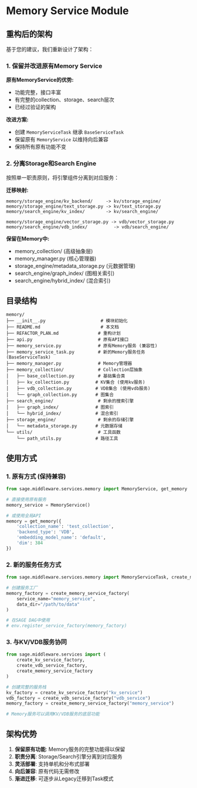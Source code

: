 # Memory Service Module

## 重构后的架构

基于您的建议，我们重新设计了架构：

### 1. 保留并改进原有Memory Service

**原有MemoryService的优势:**
- 功能完整，接口丰富
- 有完整的collection、storage、search层次
- 已经过验证的架构

**改进方案:**
- 创建 `MemoryServiceTask` 继承 `BaseServiceTask`
- 保留原有 `MemoryService` 以维持向后兼容
- 保持所有原有功能不变

### 2. 分离Storage和Search Engine

按照单一职责原则，将引擎组件分离到对应服务：

**迁移映射:**
```
memory/storage_engine/kv_backend/     -> kv/storage_engine/
memory/storage_engine/text_storage.py -> kv/text_storage.py
memory/search_engine/kv_index/        -> kv/search_engine/

memory/storage_engine/vector_storage.py -> vdb/vector_storage.py  
memory/search_engine/vdb_index/          -> vdb/search_engine/
```

**保留在Memory中:**
- memory_collection/ (高级抽象层)
- memory_manager.py (核心管理器)
- storage_engine/metadata_storage.py (元数据管理)
- search_engine/graph_index/ (图相关索引)
- search_engine/hybrid_index/ (混合索引)

## 目录结构

```
memory/
├── __init__.py                     # 模块初始化
├── README.md                       # 本文档  
├── REFACTOR_PLAN.md               # 重构计划
├── api.py                         # 原有API接口
├── memory_service.py              # 原有Memory服务 (兼容性)
├── memory_service_task.py         # 新的Memory服务任务 (BaseServiceTask)
├── memory_manager.py              # Memory管理器
├── memory_collection/             # Collection层抽象
│   ├── base_collection.py         # 基础集合类
│   ├── kv_collection.py          # KV集合 (使用kv服务)
│   ├── vdb_collection.py         # VDB集合 (使用vdb服务)  
│   └── graph_collection.py       # 图集合
├── search_engine/                 # 剩余的搜索引擎
│   ├── graph_index/              # 图索引
│   └── hybrid_index/             # 混合索引
├── storage_engine/                # 剩余的存储引擎  
│   └── metadata_storage.py       # 元数据存储
└── utils/                         # 工具函数
    └── path_utils.py             # 路径工具
```

## 使用方式

### 1. 原有方式 (保持兼容)

```python
from sage.middleware.services.memory import MemoryService, get_memory

# 直接使用原有服务
memory_service = MemoryService()

# 或使用全局API
memory = get_memory({
    'collection_name': 'test_collection',
    'backend_type': 'VDB',
    'embedding_model_name': 'default',
    'dim': 384
})
```

### 2. 新的服务任务方式

```python
from sage.middleware.services.memory import MemoryServiceTask, create_memory_service_factory

# 创建服务工厂
memory_factory = create_memory_service_factory(
    service_name="memory_service",
    data_dir="/path/to/data"
)

# 在SAGE DAG中使用
# env.register_service_factory(memory_factory)
```

### 3. 与KV/VDB服务协同

```python
from sage.middleware.services import (
    create_kv_service_factory, 
    create_vdb_service_factory,
    create_memory_service_factory
)

# 创建完整的服务栈
kv_factory = create_kv_service_factory("kv_service")
vdb_factory = create_vdb_service_factory("vdb_service") 
memory_factory = create_memory_service_factory("memory_service")

# Memory服务可以调用KV/VDB服务的底层功能
```

## 架构优势

1. **保留原有功能**: Memory服务的完整功能得以保留
2. **职责分离**: Storage/Search引擎分离到对应服务  
3. **灵活部署**: 支持单机和分布式部署
4. **向后兼容**: 原有代码无需修改
5. **渐进迁移**: 可逐步从Legacy迁移到Task模式
